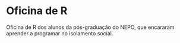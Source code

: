 # Oficina de R
Oficina de R dos alunos da pós-graduação do NEPO, que encararam aprender a programar no isolamento social.
